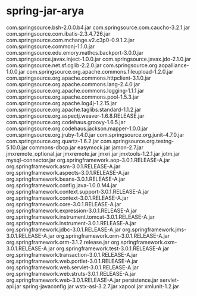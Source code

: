 # spring-jar-arya
com.springsource.bsh-2.0.0.b4.jar
com.springsource.com.caucho-3.2.1.jar
com.springsource.com.ibatis-2.3.4.726.jar
com.springsource.com.mchange.v2.c3p0-0.9.1.2.jar
com.springsource.commonj-1.1.0.jar
com.springsource.edu.emory.mathcs.backport-3.0.0.jar
com.springsource.javax.inject-1.0.0.jar
com.springsource.javax.jdo-2.1.0.jar
com.springsource.net.sf.cglib-2.2.0.jar
com.springsource.org.aopalliance-1.0.0.jar
com.springsource.org.apache.commons.fileupload-1.2.0.jar
com.springsource.org.apache.commons.httpclient-3.1.0.jar
com.springsource.org.apache.commons.lang-2.4.0.jar
com.springsource.org.apache.commons.logging-1.1.1.jar
com.springsource.org.apache.commons.pool-1.5.3.jar
com.springsource.org.apache.log4j-1.2.15.jar
com.springsource.org.apache.taglibs.standard-1.1.2.jar
com.springsource.org.aspectj.weaver-1.6.8.RELEASE.jar
com.springsource.org.codehaus.groovy-1.6.5.jar
com.springsource.org.codehaus.jackson.mapper-1.0.0.jar
com.springsource.org.jruby-1.4.0.jar
com.springsource.org.junit-4.7.0.jar
com.springsource.org.quartz-1.6.2.jar
com.springsource.org.testng-5.10.0.jar
commons-dbcp.jar
easymock.jar
jamon-2.7.jar
jmxremote_optional.jar
jmxremote.jar
jmxri.jar
jmxtools-1.2.1.jar
jotm.jar
mysql-connector.jar
org.springframework.aop-3.0.1.RELEASE-A.jar
org.springframework.asm-3.0.1.RELEASE-A.jar
org.springframework.aspects-3.0.1.RELEASE-A.jar
org.springframework.beans-3.0.1.RELEASE-A.jar
org.springframework.config.java-1.0.0.M4.jar
org.springframework.context.support-3.0.1.RELEASE-A.jar
org.springframework.context-3.0.1.RELEASE-A.jar
org.springframework.core-3.0.1.RELEASE-A.jar
org.springframework.expression-3.0.1.RELEASE-A.jar
org.springframework.instrument.tomcat-3.0.1.RELEASE-A.jar
org.springframework.instrument-3.0.1.RELEASE-A.jar
org.springframework.jdbc-3.0.1.RELEASE-A.jar
org.springframework.jms-3.0.1.RELEASE-A.jar
org.springframework.orm-3.0.1.RELEASE-A.jar
org.springframework.orm-3.1.2.release.jar
org.springframework.oxm-3.0.1.RELEASE-A.jar
org.springframework.test-3.0.1.RELEASE-A.jar
org.springframework.transaction-3.0.1.RELEASE-A.jar
org.springframework.web.portlet-3.0.1.RELEASE-A.jar
org.springframework.web.servlet-3.0.1.RELEASE-A.jar
org.springframework.web.struts-3.0.1.RELEASE-A.jar
org.springframework.web-3.0.1.RELEASE-A.jar
persistence.jar
servlet-api.jar
spring-javaconfig.jar
wstx-asl-3.2.7.jar
xapool.jar
xmlunit-1.2.jar
